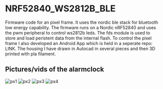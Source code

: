 # NRF52840_WS2812B_BLE
Firmware code for an pixel frame. It uses the nordic ble stack for bluetooth low energy capability. The firmware runs on a Nordic nRF52840 and uses the pwm peripheral to control ws2812b leds. The fds module is used to store and load peristent data from the internal flash. To control the pixel frame I also developed an Android App which is held in a seperate repo: LINK. The housing I have drawn in Autocad in several pieces and then 3D printed with pla filament.

<html>
<body>

<h2>Pictures/vids of the alarmclock</h2>
<img src="https://github.com/nicokorn/NRF52840_WS2812B_BLE/blob/main/docs/20210811_175008.jpg" alt="px1">
<img src="https://github.com/nicokorn/NRF52840_WS2812B_BLE/blob/main/docs/20210811_175349.jpg" alt="px2">
<img src="https://github.com/nicokorn/NRF52840_WS2812B_BLE/blob/main/docs/Screenshot_20210811-180451.jpg" alt="px3">
<img src="https://github.com/nicokorn/NRF52840_WS2812B_BLE/blob/main/docs/Screenshot_20210811-175719.jpg" alt="px4">
</body>
</html>

